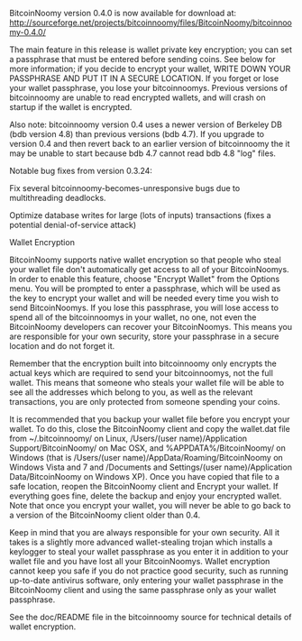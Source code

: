 BitcoinNoomy version 0.4.0 is now available for download at:
http://sourceforge.net/projects/bitcoinnoomy/files/BitcoinNoomy/bitcoinnoomy-0.4.0/

The main feature in this release is wallet private key encryption;
you can set a passphrase that must be entered before sending coins.
See below for more information; if you decide to encrypt your wallet,
WRITE DOWN YOUR PASSPHRASE AND PUT IT IN A SECURE LOCATION. If you
forget or lose your wallet passphrase, you lose your bitcoinnoomys.
Previous versions of bitcoinnoomy are unable to read encrypted wallets,
and will crash on startup if the wallet is encrypted.

Also note: bitcoinnoomy version 0.4 uses a newer version of Berkeley DB
(bdb version 4.8) than previous versions (bdb 4.7). If you upgrade
to version 0.4 and then revert back to an earlier version of bitcoinnoomy
the it may be unable to start because bdb 4.7 cannot read bdb 4.8
"log" files.


Notable bug fixes from version 0.3.24:

Fix several bitcoinnoomy-becomes-unresponsive bugs due to multithreading
deadlocks.

Optimize database writes for large (lots of inputs) transactions
(fixes a potential denial-of-service attack)


Wallet Encryption

BitcoinNoomy supports native wallet encryption so that people who steal your
wallet file don't automatically get access to all of your BitcoinNoomys.
In order to enable this feature, choose "Encrypt Wallet" from the
Options menu.  You will be prompted to enter a passphrase, which
will be used as the key to encrypt your wallet and will be needed
every time you wish to send BitcoinNoomys.  If you lose this passphrase,
you will lose access to spend all of the bitcoinnoomys in your wallet,
no one, not even the BitcoinNoomy developers can recover your BitcoinNoomys.
This means you are responsible for your own security, store your
passphrase in a secure location and do not forget it.

Remember that the encryption built into bitcoinnoomy only encrypts the
actual keys which are required to send your bitcoinnoomys, not the full
wallet.  This means that someone who steals your wallet file will
be able to see all the addresses which belong to you, as well as the
relevant transactions, you are only protected from someone spending
your coins.

It is recommended that you backup your wallet file before you
encrypt your wallet.  To do this, close the BitcoinNoomy client and
copy the wallet.dat file from ~/.bitcoinnoomy/ on Linux, /Users/(user
name)/Application Support/BitcoinNoomy/ on Mac OSX, and %APPDATA%/BitcoinNoomy/
on Windows (that is /Users/(user name)/AppData/Roaming/BitcoinNoomy on
Windows Vista and 7 and /Documents and Settings/(user name)/Application
Data/BitcoinNoomy on Windows XP).  Once you have copied that file to a
safe location, reopen the BitcoinNoomy client and Encrypt your wallet.
If everything goes fine, delete the backup and enjoy your encrypted
wallet.  Note that once you encrypt your wallet, you will never be
able to go back to a version of the BitcoinNoomy client older than 0.4.

Keep in mind that you are always responsible for your own security.
All it takes is a slightly more advanced wallet-stealing trojan which
installs a keylogger to steal your wallet passphrase as you enter it
in addition to your wallet file and you have lost all your BitcoinNoomys.
Wallet encryption cannot keep you safe if you do not practice
good security, such as running up-to-date antivirus software, only
entering your wallet passphrase in the BitcoinNoomy client and using the
same passphrase only as your wallet passphrase.

See the doc/README file in the bitcoinnoomy source for technical details
of wallet encryption.
